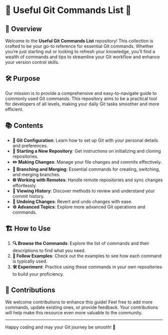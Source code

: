 # 🌟 Useful Git Commands List 🌟

## 🎯 Overview

Welcome to the **Useful Git Commands List** repository! This collection is crafted to be your go-to reference for essential Git commands. Whether you’re just starting out or looking to refresh your knowledge, you’ll find a wealth of commands and tips to streamline your Git workflow and enhance your version control skills.

## 🛠️ Purpose

Our mission is to provide a comprehensive and easy-to-navigate guide to commonly used Git commands. This repository aims to be a practical tool for developers of all levels, making your daily Git tasks smoother and more efficient.

## 📚 Contents

- **🔧 Git Configuration**: Learn how to set up Git with your personal details and preferences.
- **📂 Starting a New Repository**: Get instructions on initializing and cloning repositories.
- **✏️ Making Changes**: Manage your file changes and commits effectively.
- **🔀 Branching and Merging**: Essential commands for creating, switching, and merging branches.
- **🌐 Working with Remotes**: Handle remote repositories and sync changes effortlessly.
- **📜 Viewing History**: Discover methods to review and understand your commit history.
- **🔄 Undoing Changes**: Revert and undo changes with ease.
- **⚙️ Advanced Topics**: Explore more advanced Git operations and commands.

## 🏗️ How to Use

1. **🔍 Browse the Commands**: Explore the list of commands and their descriptions to find what you need.
2. **📘 Follow Examples**: Check out the examples to see how each command is typically used.
3. **🛠️ Experiment**: Practice using these commands in your own repositories to build your proficiency.

## 🤝 Contributions

We welcome contributions to enhance this guide! Feel free to add more commands, update existing ones, or provide feedback. Your contributions will help make this resource even more valuable to the community.

---

Happy coding and may your Git journey be smooth! 🌟